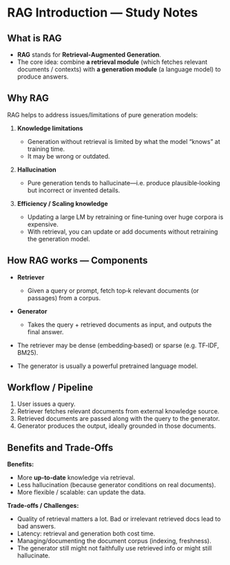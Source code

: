 # RAG Introduction — Study Notes

## What is RAG  
- **RAG** stands for **Retrieval‑Augmented Generation**.  
- The core idea: combine **a retrieval module** (which fetches relevant documents / contexts) with **a generation module** (a language model) to produce answers.  

## Why RAG  

RAG helps to address issues/limitations of pure generation models:  

1. **Knowledge limitations**  
   - Generation without retrieval is limited by what the model “knows” at training time.  
   - It may be wrong or outdated.  

2. **Hallucination**  
   - Pure generation tends to hallucinate—i.e. produce plausible‐looking but incorrect or invented details.  

3. **Efficiency / Scaling knowledge**  
   - Updating a large LM by retraining or fine‑tuning over huge corpora is expensive.  
   - With retrieval, you can update or add documents without retraining the generation model.  

## How RAG works — Components  

- **Retriever**  
  - Given a query or prompt, fetch top‑k relevant documents (or passages) from a corpus.  

- **Generator**  
  - Takes the query + retrieved documents as input, and outputs the final answer.  

- The retriever may be dense (embedding‑based) or sparse (e.g. TF‑IDF, BM25).  
- The generator is usually a powerful pretrained language model.  

## Workflow / Pipeline  

1. User issues a query.  
2. Retriever fetches relevant documents from external knowledge source.  
3. Retrieved documents are passed along with the query to the generator.  
4. Generator produces the output, ideally grounded in those documents.  

## Benefits and Trade‑Offs  

**Benefits:**

- More **up‑to‑date** knowledge via retrieval.  
- Less hallucination (because generator conditions on real documents).  
- More flexible / scalable: can update the data.  

**Trade‑offs / Challenges:**

- Quality of retrieval matters a lot. Bad or irrelevant retrieved docs lead to bad answers.  
- Latency: retrieval and generation both cost time.  
- Managing/documenting the document corpus (indexing, freshness).  
- The generator still might not faithfully use retrieved info or might still hallucinate.
